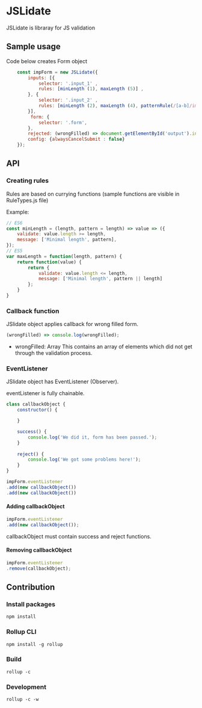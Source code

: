 # JSLidate
JSLidate is libraray for JS validation

## Sample usage
Code below creates Form object

```javascript
    const impForm = new JSLidate({
        inputs: [{
            selector: '.input_1' ,
            rules: [minLength (1), maxLength (5)] ,
        }, {
            selector: '.input_2' ,
            rules: [minLength (2), maxLength (4), patternRule(/[a-b]/img, 'a-b alphanumeric')] ,
        }],
         form: {
            selector: '.form',
        },
        rejected: (wrongFilled) => document.getElementById('output').innerText = wrongFilled,
        config: {alwaysCancelSubmit : false}
    });
```
## API
### Creating rules
Rules are based on currying functions (sample functions are visible in RuleTypes.js file)

Example:

```javascript
// ES6
const minLength = (length, pattern = length) => value => ({
    validate: value.length >= length,
    message: ['Minimal length', pattern],
});
// ES5
var maxLength = function(length, pattern) {
    return function(value) {
        return {
            validate: value.length <= length,
            message: ['Minimal length', pattern || length]
        };
    }
}
```
### Callback function
JSlidate object applies callback for wrong filled form.
```javascript
(wrongFilled) => console.log(wrongFilled);
```
+ wrongFilled: Array
   This contains an array of elements which did not get through the validation process.

### EventListener
JSlidate object has EventListener (Observer).

eventListener is fully chainable.

```javascript
class callbackObject {
    constructor() {

    }

    success() {
        console.log('We did it, form has been passed.');
    }
    
    reject() {
        console.log('We got some problems here!');
    }
}

impForm.eventListener
.add(new callbackObject())
.add(new callbackObject())
```

#### Adding callbackObject
```javascript
impForm.eventListener
.add(new callbackObject());
```

callbackObject must contain success and reject functions.

#### Removing callbackObject

```javascript
impForm.eventListener
.remove(callbackObject);
```

## Contribution
### Install packages
```
npm install
```
### Rollup CLI
```
npm install -g rollup
```
### Build
```
rollup -c
```
### Development
```
rollup -c -w
```

